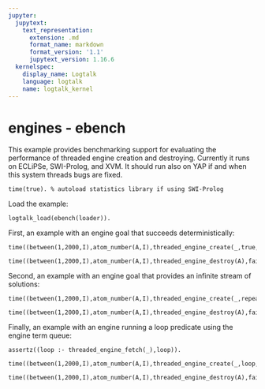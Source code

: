 ```yaml
---
jupyter:
  jupytext:
    text_representation:
      extension: .md
      format_name: markdown
      format_version: '1.1'
      jupytext_version: 1.16.6
  kernelspec:
    display_name: Logtalk
    language: logtalk
    name: logtalk_kernel
---
```


<!--
________________________________________________________________________

This file is part of Logtalk <https://logtalk.org/>  
SPDX-FileCopyrightText: 1998-2025 Paulo Moura <pmoura@logtalk.org>  
SPDX-License-Identifier: Apache-2.0

Licensed under the Apache License, Version 2.0 (the "License");
you may not use this file except in compliance with the License.
You may obtain a copy of the License at

    http://www.apache.org/licenses/LICENSE-2.0

Unless required by applicable law or agreed to in writing, software
distributed under the License is distributed on an "AS IS" BASIS,
WITHOUT WARRANTIES OR CONDITIONS OF ANY KIND, either express or implied.
See the License for the specific language governing permissions and
limitations under the License.
________________________________________________________________________
-->

# engines - ebench

This example provides benchmarking support for evaluating the performance
of threaded engine creation and destroying. Currently it runs on ECLiPSe,
SWI-Prolog, and XVM. It should run also on YAP if and when this system
threads bugs are fixed.

```logtalk
time(true). % autoload statistics library if using SWI-Prolog
```

Load the example:

```logtalk
logtalk_load(ebench(loader)).
```

First, an example with an engine goal that succeeds deterministically:

```logtalk
time((between(1,2000,I),atom_number(A,I),threaded_engine_create(_,true,A),fail)).
```

```logtalk
time((between(1,2000,I),atom_number(A,I),threaded_engine_destroy(A),fail)).
```

Second, an example with an engine goal that provides an infinite stream of solutions:

```logtalk
time((between(1,2000,I),atom_number(A,I),threaded_engine_create(_,repeat,A),fail)).
```

```logtalk
time((between(1,2000,I),atom_number(A,I),threaded_engine_destroy(A),fail)).
```

Finally, an example with an engine running a loop predicate using the engine term queue:

```logtalk
assertz((loop :- threaded_engine_fetch(_),loop)).
```

```logtalk
time((between(1,2000,I),atom_number(A,I),threaded_engine_create(_,loop,A),fail)).
```

```logtalk
time((between(1,2000,I),atom_number(A,I),threaded_engine_destroy(A),fail)).
```
